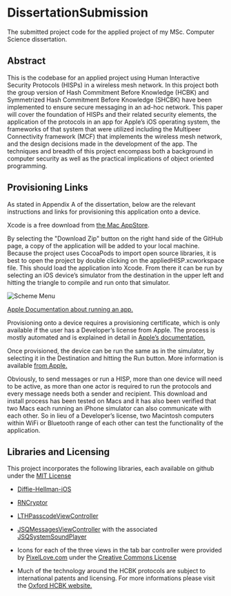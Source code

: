 DissertationSubmission
======================

The submitted project code for the applied project of my MSc. Computer Science dissertation.

## Abstract

This is the codebase for an applied project using Human Interactive Security Protocols (HISPs) in a wireless mesh network.  In this project both the group version of Hash Commitment Before Knowledge (HCBK) and Symmetrized Hash Commitment Before Knowledge (SHCBK) have been implemented to ensure secure messaging in an ad-hoc network.  This paper will cover the foundation of HISPs and their related security elements, the application of the protocols in an app for Apple’s iOS operating system, the frameworks of that system that were utilized including the Multipeer Connectivity framework (MCF) that implements the wireless mesh network, and the design decisions made in the development of the app.  The techniques and breadth of this project encompass both a background in computer security as well as the practical implications of object oriented programming.

## Provisioning Links

As stated in Appendix A of the dissertation, below are the relevant instructions and links for provisioning this application onto a device.

Xcode is a free download from [the Mac AppStore](https://itunes.apple.com/en/app/xcode/id497799835?mt=12).

By selecting the "Download Zip" button on the right hand side of the GitHub page, a copy of the application will be added to your local machine.  Because the project uses CocoaPods to import open source libraries, it is best to open the project by double clicking on the appliedHISP.xcworkspace file.  This should load the application into Xcode.  From there it can be run by selecting an iOS device’s simulator from the destination in the upper left and hitting the triangle to compile and run onto that simulator.

![Scheme Menu](https://developer.apple.com/Library/ios/documentation/ToolsLanguages/Conceptual/Xcode_Overview/art/SchemeMenuWithCallouts_2x.png)

[Apple Documentation about running an app.](https://developer.apple.com/Library/ios/documentation/ToolsLanguages/Conceptual/Xcode_Overview/RunYourApp/RunYourApp.html)

Provisioning onto a device requires a provisioning certificate, which is only available if the user has a Developer’s license from Apple.  The process is mostly automated and is explained in detail in [Apple’s documentation.](https://developer.apple.com/library/mac/Documentation/IDEs/Conceptual/AppDistributionGuide/MaintainingProfiles/MaintainingProfiles.html#//apple_ref/doc/uid/TP40012582-CH30-SW2)

Once provisioned, the device can be run the same as in the simulator, by selecting it in the Destination and hitting the Run button.  More information is available [from Apple.](https://developer.apple.com/library/mac/Documentation/IDEs/Conceptual/AppDistributionGuide/LaunchingYourApponDevices/LaunchingYourApponDevices.html)

Obviously, to send messages or run a HISP, more than one device will need to be active, as more than one actor is required to run the protocols and every message needs both a sender and recipient.  This download and install process has been tested on Macs and it has also been verified that two Macs each running an iPhone simulator can also communicate with each other.  So in lieu of a Developer’s license, two Macintosh computers within WiFi or Bluetooth range of each other can test the functionality of the application.  


## Libraries and Licensing

This project incorporates the following libraries, each available on github under the [MIT License](http://opensource.org/licenses/MIT)

* [Diffie-Hellman-iOS](https://github.com/benjholla/Diffie-Hellman-iOS)
* [RNCryptor](https://github.com/RNCryptor/RNCryptor)
* [LTHPasscodeViewController](https://github.com/rolandleth/LTHPasscodeViewController)
* [JSQMessagesViewController](https://github.com/jessesquires/JSQMessagesViewController) with the associated [JSQSystemSoundPlayer](https://github.com/jessesquires/JSQSystemSoundPlayer)  

* Icons for each of the three views in the tab bar controller were provided by [PixelLove.com](http://www.pixellove.com) under the [Creative Commons License](http://creativecommons.org/licenses/by/3.0/deed.en)

* Much of the technology around the HCBK protocols are subject to international patents and licensing.  For more informations please visit the [Oxford HCBK website.](http://www.cs.ox.ac.uk/hcbk)
